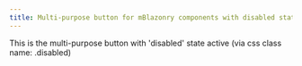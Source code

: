 ```yaml
---
title: Multi-purpose button for mBlazonry components with disabled state active
---
```


This is the multi-purpose button with 'disabled' state active (via css class name: .disabled)